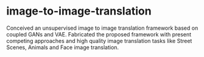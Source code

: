 # image-to-image-translation
Conceived an unsupervised image to image translation framework based on coupled GANs and VAE. Fabricated the proposed framework with present competing approaches and high quality image translation tasks like Street Scenes, Animals and Face image translation.
